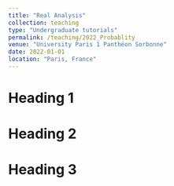```yaml
---
title: "Real Analysis"
collection: teaching
type: "Undergraduate tutorials"
permalink: /teaching/2022_Probablity
venue: "University Paris 1 Panthéon Sorbonne"
date: 2022-01-01
location: "Paris, France"
---
```



Heading 1
======

Heading 2
======

Heading 3
======

